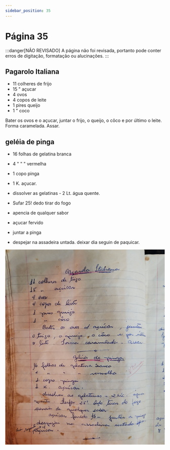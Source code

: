 ```yaml
---
sidebar_position: 35
---
```

# Página 35
:::danger[NÃO REVISADO]
A página não foi revisada, portanto pode conter erros de digitação, formatação ou alucinações.
:::
## Pagarolo Italiana

*   11 colheres de frijo
*   15 " açucar
*   4 ovos
*   4 copos de leite
*   1 pires queijo
*   1 " coco

Bater os ovos e o açucar, juntar o frijo, o queijo, o côco e por último o leite. Forma caramelada. Assar.

## geléia de pinga

*   16 folhas de gelatina branca
*   4 " " " vermelha
*   1 copo pinga
*   1 K. açucar.

*   dissolver as gelatinas - 2 Lt. água quente.
*   Sufar 25! dedo tirar do fogo
*   apencia de qualquer sabor
*   açucar fervido
*   juntar a pinga
*   despejar na assadeira untada. deixar dia seguin de paquicar.

![imagem base](./images/page_35.png)